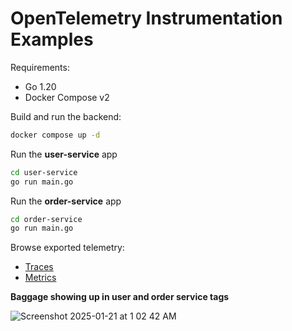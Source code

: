 # OpenTelemetry Instrumentation Examples

Requirements:

- Go 1.20
- Docker Compose v2

Build and run the backend:

```sh
docker compose up -d
```

Run the **user-service** app

```sh
cd user-service
go run main.go
```

Run the **order-service** app

```sh
cd order-service
go run main.go
```

Browse exported telemetry:

- [Traces](http://localhost:16686)
- [Metrics](http://localhost:8889/metrics)

**Baggage showing up in user and order service tags**

![Screenshot 2025-01-21 at 1 02 42 AM](https://github.com/user-attachments/assets/12486aea-8bb8-43cc-ae12-aab7119f6c74)
